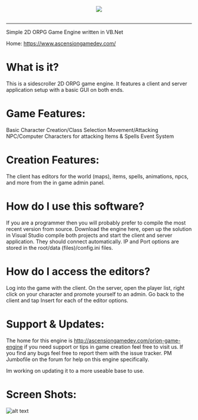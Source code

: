 <div align="center">
  <img src="https://i.imgur.com/ZM4KTZG.png"><br><br>
</div>

-----------------

Simple 2D ORPG Game Engine written in VB.Net

Home: https://www.ascensiongamedev.com/

What is it?
===========
This is a sidescroller 2D ORPG game engine. It features a client and server application setup with a basic GUI on both ends.

Game Features:
==============
Basic Character Creation/Class Selection
Movement/Attacking
NPC/Computer Characters for attacking
Items & Spells
Event System

Creation Features:
==================
The client has editors for the world (maps), items, spells, animations, npcs, and more from the in game admin panel.

How do I use this software?
===========================
If you are a programmer then you will probably prefer to compile the most recent version from source. Download the engine here, open up the solution in Visual Studio compile both projects and start the client and server application. They should connect automatically. IP and Port options are stored in the root/data (files)/config.ini files.

How do I access the editors?
============================
Log into the game with the client. On the server, open the player list, right click on your character and promote yourself to an admin. Go back to the client and tap Insert for each of the editor options.

Support & Updates:
==================
The home for this engine is http://ascensiongamedev.com/orion-game-engine if you need support or tips in game creation feel free to visit us. If you find any bugs feel free to report them with the issue tracker. PM Jumbofile on the forum for help on this engine specifically.

Im working on updating it to a more useable base to use.

Screen Shots:
==================
![alt text](https://i.imgur.com/H6fZAPy.jpg)
